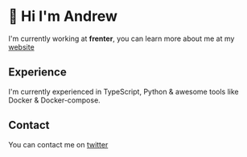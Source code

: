 # **👋 Hi I'm Andrew**

I'm currently working at **frenter**, you can learn more about me at my [website](https://nijmeh.xyz)

## Experience
I'm currently experienced in TypeScript, Python & awesome tools like Docker & Docker-compose.

## Contact
You can contact me on [twitter](https://twitter.com/0xnijmeh)
